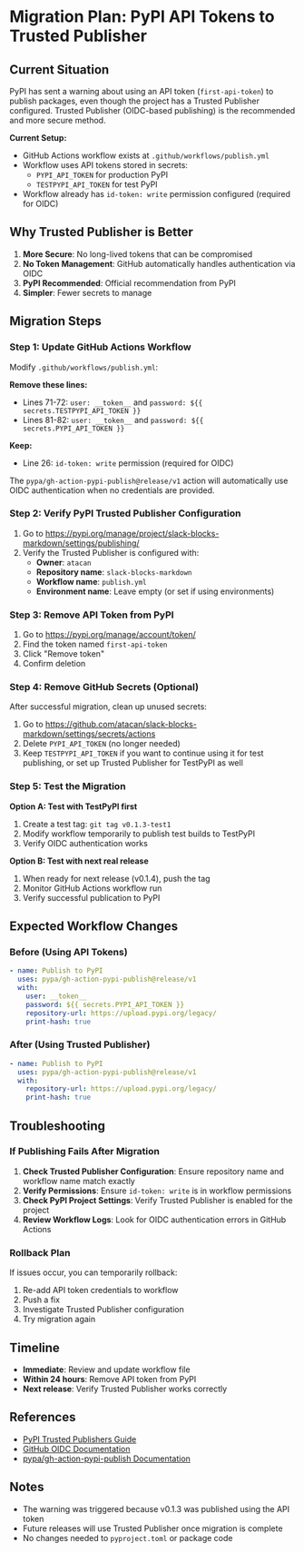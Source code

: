 # Migration Plan: PyPI API Tokens to Trusted Publisher

## Current Situation

PyPI has sent a warning about using an API token (`first-api-token`) to publish packages, even though the project has a Trusted Publisher configured. Trusted Publisher (OIDC-based publishing) is the recommended and more secure method.

**Current Setup:**
- GitHub Actions workflow exists at `.github/workflows/publish.yml`
- Workflow uses API tokens stored in secrets:
  - `PYPI_API_TOKEN` for production PyPI
  - `TESTPYPI_API_TOKEN` for test PyPI
- Workflow already has `id-token: write` permission configured (required for OIDC)

## Why Trusted Publisher is Better

1. **More Secure**: No long-lived tokens that can be compromised
2. **No Token Management**: GitHub automatically handles authentication via OIDC
3. **PyPI Recommended**: Official recommendation from PyPI
4. **Simpler**: Fewer secrets to manage

## Migration Steps

### Step 1: Update GitHub Actions Workflow

Modify `.github/workflows/publish.yml`:

**Remove these lines:**
- Lines 71-72: `user: __token__` and `password: ${{ secrets.TESTPYPI_API_TOKEN }}`
- Lines 81-82: `user: __token__` and `password: ${{ secrets.PYPI_API_TOKEN }}`

**Keep:**
- Line 26: `id-token: write` permission (required for OIDC)

The `pypa/gh-action-pypi-publish@release/v1` action will automatically use OIDC authentication when no credentials are provided.

### Step 2: Verify PyPI Trusted Publisher Configuration

1. Go to https://pypi.org/manage/project/slack-blocks-markdown/settings/publishing/
2. Verify the Trusted Publisher is configured with:
   - **Owner**: `atacan`
   - **Repository name**: `slack-blocks-markdown`
   - **Workflow name**: `publish.yml`
   - **Environment name**: Leave empty (or set if using environments)

### Step 3: Remove API Token from PyPI

1. Go to https://pypi.org/manage/account/token/
2. Find the token named `first-api-token`
3. Click "Remove token"
4. Confirm deletion

### Step 4: Remove GitHub Secrets (Optional)

After successful migration, clean up unused secrets:

1. Go to https://github.com/atacan/slack-blocks-markdown/settings/secrets/actions
2. Delete `PYPI_API_TOKEN` (no longer needed)
3. Keep `TESTPYPI_API_TOKEN` if you want to continue using it for test publishing, or set up Trusted Publisher for TestPyPI as well

### Step 5: Test the Migration

**Option A: Test with TestPyPI first**
1. Create a test tag: `git tag v0.1.3-test1`
2. Modify workflow temporarily to publish test builds to TestPyPI
3. Verify OIDC authentication works

**Option B: Test with next real release**
1. When ready for next release (v0.1.4), push the tag
2. Monitor GitHub Actions workflow run
3. Verify successful publication to PyPI

## Expected Workflow Changes

### Before (Using API Tokens)
```yaml
- name: Publish to PyPI
  uses: pypa/gh-action-pypi-publish@release/v1
  with:
    user: __token__
    password: ${{ secrets.PYPI_API_TOKEN }}
    repository-url: https://upload.pypi.org/legacy/
    print-hash: true
```

### After (Using Trusted Publisher)
```yaml
- name: Publish to PyPI
  uses: pypa/gh-action-pypi-publish@release/v1
  with:
    repository-url: https://upload.pypi.org/legacy/
    print-hash: true
```

## Troubleshooting

### If Publishing Fails After Migration

1. **Check Trusted Publisher Configuration**: Ensure repository name and workflow name match exactly
2. **Verify Permissions**: Ensure `id-token: write` is in workflow permissions
3. **Check PyPI Project Settings**: Verify Trusted Publisher is enabled for the project
4. **Review Workflow Logs**: Look for OIDC authentication errors in GitHub Actions

### Rollback Plan

If issues occur, you can temporarily rollback:
1. Re-add API token credentials to workflow
2. Push a fix
3. Investigate Trusted Publisher configuration
4. Try migration again

## Timeline

- **Immediate**: Review and update workflow file
- **Within 24 hours**: Remove API token from PyPI
- **Next release**: Verify Trusted Publisher works correctly

## References

- [PyPI Trusted Publishers Guide](https://docs.pypi.org/trusted-publishers/)
- [GitHub OIDC Documentation](https://docs.github.com/en/actions/deployment/security-hardening-your-deployments/about-security-hardening-with-openid-connect)
- [pypa/gh-action-pypi-publish Documentation](https://github.com/pypa/gh-action-pypi-publish)

## Notes

- The warning was triggered because v0.1.3 was published using the API token
- Future releases will use Trusted Publisher once migration is complete
- No changes needed to `pyproject.toml` or package code
